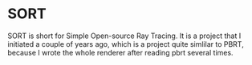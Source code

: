 # SORT

SORT is short for Simple Open-source Ray Tracing. It is a project that I initiated a couple of years ago, which is a project quite simlilar to PBRT, because I wrote the whole renderer after reading pbrt several times.
